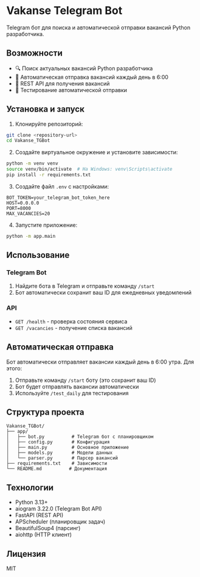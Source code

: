 # Vakanse Telegram Bot

Telegram бот для поиска и автоматической отправки вакансий Python разработчика.

## Возможности

- 🔍 Поиск актуальных вакансий Python разработчика
- 🤖 Автоматическая отправка вакансий каждый день в 6:00
- 📡 REST API для получения вакансий
- 🧪 Тестирование автоматической отправки

## Установка и запуск

1. Клонируйте репозиторий:
```bash
git clone <repository-url>
cd Vakanse_TGBot
```

2. Создайте виртуальное окружение и установите зависимости:
```bash
python -m venv venv
source venv/bin/activate  # На Windows: venv\Scripts\activate
pip install -r requirements.txt
```

3. Создайте файл `.env` с настройками:
```env
BOT_TOKEN=your_telegram_bot_token_here
HOST=0.0.0.0
PORT=8000
MAX_VACANCIES=20
```

4. Запустите приложение:
```bash
python -m app.main
```

## Использование

### Telegram Bot

1. Найдите бота в Telegram и отправьте команду `/start`
2. Бот автоматически сохранит ваш ID для ежедневных уведомлений

### API

- `GET /health` - проверка состояния сервиса
- `GET /vacancies` - получение списка вакансий

## Автоматическая отправка

Бот автоматически отправляет вакансии каждый день в 6:00 утра. Для этого:

1. Отправьте команду `/start` боту (это сохранит ваш ID)
2. Бот будет отправлять вакансии автоматически
3. Используйте `/test_daily` для тестирования

## Структура проекта

```
Vakanse_TGBot/
├── app/
│   ├── bot.py          # Telegram бот с планировщиком
│   ├── config.py       # Конфигурация
│   ├── main.py         # Основное приложение
│   ├── models.py       # Модели данных
│   └── parser.py       # Парсер вакансий
├── requirements.txt    # Зависимости
└── README.md          # Документация
```

## Технологии

- Python 3.13+
- aiogram 3.22.0 (Telegram Bot API)
- FastAPI (REST API)
- APScheduler (планировщик задач)
- BeautifulSoup4 (парсинг)
- aiohttp (HTTP клиент)

## Лицензия

MIT
